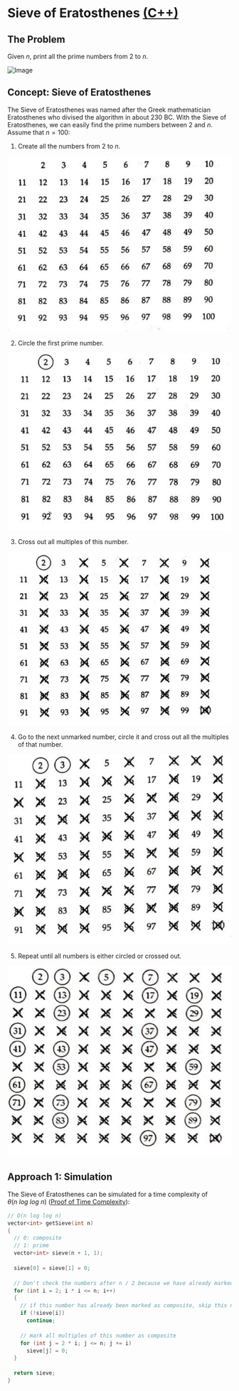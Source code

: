 # Sieve of Eratosthenes [(C++)](./sieve.cpp)

## The Problem

Given $n$, print all the prime numbers from $2$ to $n$.

![Image](https://upload.wikimedia.org/wikipedia/commons/b/b9/Sieve_of_Eratosthenes_animation.gif)

## Concept: Sieve of Eratosthenes

The Sieve of Eratosthenes was named after the Greek mathematician Eratosthenes who divised the algorithm in about $230$ BC. With the Sieve of Eratosthenes, we can easily find the prime numbers between $2$ and $n$. Assume that $n = 100$:

1. Create all the numbers from $2$ to $n$.

![Image](./images/init.png)

2. Circle the first prime number.

![Image](./images/first-prime.png)

3. Cross out all multiples of this number.

![Image](./images/first-cross.png)

4. Go to the next unmarked number, circle it and cross out all the multiples of that number.

![Image](./images/next-cross.png)

5. Repeat until all numbers is either circled or crossed out.

![Image](./images/final.png)

## Approach 1: Simulation

The Sieve of Eratosthenes can be simulated for a time complexity of $\theta(n \ log \ log \ n)$ ([Proof of Time Complexity](https://cp-algorithms.com/algebra/sieve-of-eratosthenes.html#asymptotic-analysis)):

```cpp
// O(n log log n)
vector<int> getSieve(int n)
{
  // 0: composite
  // 1: prime
  vector<int> sieve(n + 1, 1);

  sieve[0] = sieve[1] = 0;

  // Don't check the numbers after n / 2 because we have already marked them.
  for (int i = 2; i * i <= n; i++)
  {
    // if this number has already been marked as composite, skip this number
    if (!sieve[i])
      continue;

    // mark all multiples of this number as composite
    for (int j = 2 * i; j <= n; j += i)
      sieve[j] = 0;
  }

  return sieve;
}
```
